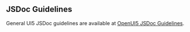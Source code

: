 <!-- loioeeaa5de14e5f4fc1ac796bc0c1ada5fb -->

## JSDoc Guidelines

General UI5 JSDoc guidelines are available at [OpenUI5 JSDoc Guidelines](https://github.com/SAP/openui5/blob/-/docs/guidelines/jsdoc.md).

